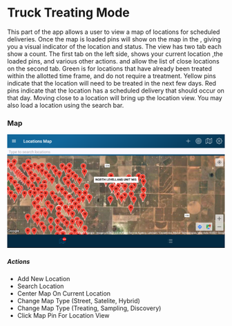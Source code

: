 ﻿# Truck Treating Mode

This part of the app allows a user to view a map of locations for
 scheduled deliveries. Once the map is loaded pins will show on the map in the , 
giving you a visual indicator of the location and status. The view has two
 tab each show a count. The first tab on the left side, shows your current
 location ,the loaded pins, and various other actions.
 and allow the list of close locations on the second tab.
Green is for locations that have already been treated within the allotted time frame, 
and do not require a treatment. 
Yellow pins indicate that the location will need to be treated in the next few days.
Red pins indicate that the location has a scheduled delivery 
that should occur on that day. 
Moving close to a location will bring up the location view. You may also load 
a location using the search bar.

### Map

![image-logo](../images/MapView.PNG)

##### Actions

* Add New Location
* Search Location 
* Center Map On Current Location
* Change Map Type (Street, Satelite, Hybrid)
* Change Map Type (Treating, Sampling, Discovery)
* Click Map Pin For Location View

